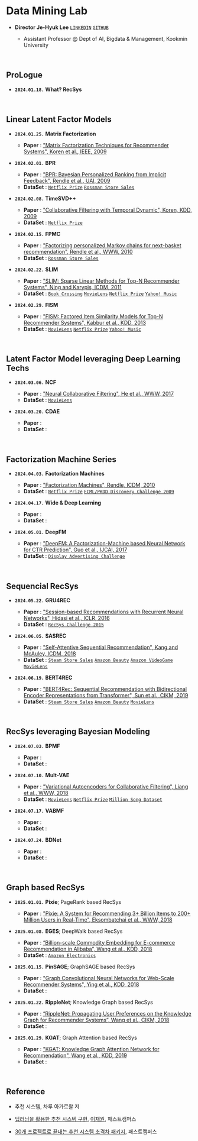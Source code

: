 # Data Mining Lab

- **Director Je-Hyuk Lee** [`LINKEDIN`](https://linkedin.com/in/jehyuk-lee-528354112) [`GITHUB`](https://github.com/jaylee07)

  - Assistant Professor @ Dept of AI, Bigdata & Management, Kookmin University

</br>

## ProLogue

- **`2024.01.18.` What? RecSys**

</br>

## Linear Latent Factor Models

- **`2024.01.25.` Matrix Factorization**
  - **Paper** : ["Matrix Factorization Techniques for Recommender Systems", Koren et al., IEEE, 2009](https://ieeexplore.ieee.org/abstract/document/5197422?casa_token=MegLN5OlT4oAAAAA:gNQRE3BKlHAKav64qSELmwXR6WizC4ksr3XvAV1DmiLN2AFgy-PdZ9PB8gCIsgS2e1ISZNI2Oibs)

- **`2024.02.01.` BPR**
  - **Paper** : ["BPR: Bayesian Personalized Ranking from Implicit Feedback", Rendle et al., UAI, 2009](https://arxiv.org/abs/1205.2618)
  - **DataSet** : [`Netflix Prize`](https://www.kaggle.com/datasets/netflix-inc/netflix-prize-data) [`Rossman Store Sales`](https://www.kaggle.com/datasets/pratyushakar/rossmann-store-sales)

- **`2024.02.08.` TimeSVD++**
  - **Paper** : ["Collaborative Filtering with Temporal Dynamic", Koren, KDD, 2009](https://dl.acm.org/doi/abs/10.1145/1557019.1557072?casa_token=rimTEX65IIsAAAAA:jfa7Vyrl6bt4D3OsxxBP2ja1FfR6DbK7EjnoTTgxbddG16QaJzh0QTSTppGwWkaJVG0nvRMba_jmB3w)
  - **DataSet** : [`Netflix Prize`](https://www.kaggle.com/datasets/netflix-inc/netflix-prize-data)

- **`2024.02.15.` FPMC**
  - **Paper** : ["Factorizing personalized Markov chains for next-basket recommendation", Rendle et al., WWW, 2010](https://dl.acm.org/doi/abs/10.1145/1772690.1772773?casa_token=Q3sHZL_spjgAAAAA:2Xm7ovGfhXZSkNb2ulgWO27DY0vMDKkoVrQS23pMKqouoJS1y_AKVeQlCMI_tCsuyggAGMY-IgYrXeU)
  - **DataSet** : [`Rossman Store Sales`](https://www.kaggle.com/datasets/pratyushakar/rossmann-store-sales)

- **`2024.02.22.` SLIM**
  - **Paper** : ["SLIM: Sparse Linear Methods for Top-N Recommender Systems", Ning and Karypis, ICDM, 2011](https://ieeexplore.ieee.org/abstract/document/6137254?casa_token=hasquFQkcNQAAAAA:ahz0llpC6_q77EiwLrjlyofGfms6lQOCmuBRrnGl8MOjkbLsWNWRHYJJN9yYBdXkaLKKTvNpjLiC)
  - **DataSet** : [`Book Crossing`](https://www.kaggle.com/datasets/syedjaferk/book-crossing-dataset) [`MovieLens`](https://grouplens.org/datasets/movielens/) [`Netflix Prize`](https://www.kaggle.com/datasets/netflix-inc/netflix-prize-data) [`Yahoo! Music`](https://webscope.sandbox.yahoo.com/catalog.php?datatype=r)

- **`2024.02.29.` FISM**
  - **Paper** : ["FISM: Factored Item Similarity Models for Top-N Recommender Systems", Kabbur et al., KDD, 2013](https://dl.acm.org/doi/abs/10.1145/2487575.2487589?casa_token=zDZvzz_byroAAAAA:1Dr1GXJ7yst1AM9GKAlEyDRP6_hzDEQQr5ML9cjR7u6bJOr4dOp4gA3RyLyI-tVdsewY6FL7Sixq4Vs)
  - **DataSet** : [`MovieLens`](https://grouplens.org/datasets/movielens/) [`Netflix Prize`](https://www.kaggle.com/datasets/netflix-inc/netflix-prize-data) [`Yahoo! Music`](https://webscope.sandbox.yahoo.com/catalog.php?datatype=r)

</br>

## Latent Factor Model leveraging Deep Learning Techs

- **`2024.03.06.` NCF**
  - **Paper** : ["Neural Collaborative Filtering", He et al., WWW, 2017](https://dl.acm.org/doi/abs/10.1145/3038912.3052569?casa_token=xJcQ62dMU8kAAAAA:erA0iE1l2Pxdx8qpbMFCh7Z6-qc02h-yCXcoaWJN5E4pJwMwu6RVRoMrBdUSFJ_yrHGdTfVtJR67EPw)
  - **DataSet** : [`MovieLens`](https://grouplens.org/datasets/movielens/)

- **`2024.03.20.` CDAE**
  - **Paper** :
  - **DataSet** :

</br>

## Factorization Machine Series

- **`2024.04.03.` Factorization Machines**
  - **Paper** : ["Factorization Machines", Rendle, ICDM, 2010](https://ieeexplore.ieee.org/abstract/document/5694074?casa_token=PxTxcXYbSBEAAAAA:94LVL0iDWaWBXagioWFO-JagI4rp2mGkpcl-agJtPsKwhs7WhMS-f5mitp-OrI5z8M2bcAUrzLBR)
  - **DataSet** : [`Netflix Prize`](https://www.kaggle.com/datasets/netflix-inc/netflix-prize-data) [`ECML/PKDD Discovery Challenge 2009`](https://www.kde.cs.uni-kassel.de/wp-content/uploads/ws/dc09/dataset.html)

- **`2024.04.17.` Wide & Deep Learning**
  - **Paper** :
  - **DataSet** :

- **`2024.05.01.` DeepFM**
  - **Paper** : ["DeepFM: A Factorization-Machine based Neural Network for CTR Prediction", Guo et al., IJCAI, 2017](https://arxiv.org/abs/1703.04247)
  - **DataSet** : [`Display Advertising Challenge`](https://www.kaggle.com/c/criteo-display-ad-challenge/data)

</br>

## Sequencial RecSys

- **`2024.05.22.` GRU4REC**
  - **Paper** : ["Session-based Recommendations with Recurrent Neural Networks", Hidasi et al., ICLR, 2016](https://arxiv.org/abs/1511.06939)
  - **DataSet** : [`RecSys Challenge 2015`](https://www.kaggle.com/code/danofer/2015-recsys-challenge-starter)

- **`2024.06.05.` SASREC**
  - **Paper** : ["Self-Attentive Sequential Recommendation", Kang and McAuley, ICDM, 2018](https://ieeexplore.ieee.org/abstract/document/8594844?casa_token=JT5smtt5Z5sAAAAA:lFfXP_q_01zzLRSEc7p1zEyR_jZ7l1VjeTTCOUO6QMkDmw6HUM0BDtBSnPGpvH6XZmxvQwnGi-r7)
  - **DataSet** : [`Steam Store Sales`](https://www.kaggle.com/datasets/luthfim/steam-reviews-dataset) [`Amazon Beauty`](https://cseweb.ucsd.edu/~jmcauley/datasets.html#amazon_reviews) [`Amazon VideoGame`](https://cseweb.ucsd.edu/~jmcauley/datasets.html#amazon_reviews) [`MovieLens`](https://grouplens.org/datasets/movielens/)

- **`2024.06.19.` BERT4REC**
  - **Paper** : ["BERT4Rec: Sequential Recommendation with Bidirectional Encoder Representations from Transformer", Sun et al., CIKM, 2019](https://dl.acm.org/doi/abs/10.1145/3357384.3357895?casa_token=FdOnUIipxhwAAAAA:jXWonRcvhqi5WJFCb_hKPdJMAWgvZI9YJzI4qn20pSMM7N6FrxdvcL9g9h1pAibEFy5eiD_z4N9XmbE)
  - **DataSet** : [`Steam Store Sales`](https://www.kaggle.com/datasets/luthfim/steam-reviews-dataset) [`Amazon Beauty`](https://cseweb.ucsd.edu/~jmcauley/datasets.html#amazon_reviews) [`MovieLens`](https://grouplens.org/datasets/movielens/)

</br>

## RecSys leveraging Bayesian Modeling

- **`2024.07.03.` BPMF**
  - **Paper** :
  - **DataSet** :

- **`2024.07.10.` Mult-VAE**
  - **Paper** : ["Variational Autoencoders for Collaborative Filtering", Liang et al., WWW, 2018](https://dl.acm.org/doi/abs/10.1145/3178876.3186150)
  - **DataSet** : [`MovieLens`](https://grouplens.org/datasets/movielens/) [`Netflix Prize`](https://www.kaggle.com/datasets/netflix-inc/netflix-prize-data) [`Million Song Dataset`](https://www.kaggle.com/datasets/ryanholbrook/the-million-songs-dataset)

- **`2024.07.17.` VABMF**
  - **Paper** :
  - **DataSet** :

- **`2024.07.24.` BDNet**
  - **Paper** :
  - **DataSet** :

</br>

## Graph based RecSys

- **`2025.01.01.` Pixie**; PageRank based RecSys
  - **Paper** : ["Pixie: A System for Recommending 3+ Billion Items to 200+ Million Users in Real-Time", Eksombatchai et al., WWW, 2018](https://dl.acm.org/doi/abs/10.1145/3178876.3186183)

- **`2025.01.08.` EGES**; DeepWalk based RecSys
  - **Paper** : [“Billion-scale Commodity Embedding for E-commerce Recommendation in Alibaba”, Wang et al., KDD, 2018](https://dl.acm.org/doi/abs/10.1145/3219819.3219869?casa_token=GZdt3pMrclMAAAAA:3ibqOAtkUJToggQLyiDIeqhX9HqhZrvkkGoH8NX2bEEPJLsaydyR6qgVLEiaaut5S3zHImnY189XDx4)
  - **DataSet** : [`Amazon Electronics`](https://cseweb.ucsd.edu/~jmcauley/datasets.html#amazon_reviews)

- **`2025.01.15.` PinSAGE**; GraphSAGE based RecSys
    - **Paper** : ["Graph Convolutional Neural Networks for Web-Scale Recommender Systems", Ying et al., KDD, 2018](https://dl.acm.org/doi/abs/10.1145/3219819.3219890?casa_token=Au-umXQUZ1kAAAAA:lJzYsga18v6bN9pxyApAxnegROTbuvoCB8ukqZ3A8NiPKxY7sfXdSHsvu4eCIWgtQFoS0AaZFSzjHHY)
    - **DataSet** : 

- **`2025.01.22.` RippleNet**; Knowledge Graph based RecSys
    - **Paper** : [“RippleNet: Propagating User Preferences on the Knowledge Graph for Recommender Systems”, Wang et al., CIKM, 2018](https://dl.acm.org/doi/abs/10.1145/3269206.3271739?casa_token=R1-vKJgCzrsAAAAA:x-U83HRTCb83izvU4lkdL29VKSeUgBBgFOpgWmjwpsa6PGdjVig-jaoUI6YdzKY6LihmfGshjhcp2Ks)
    - **DataSet** : 

- **`2025.01.29.` KGAT**; Graph Attention based RecSys
    - **Paper** : ["KGAT: Knowledge Graph Attention Network for Recommendation", Wang et al., KDD, 2019](https://dl.acm.org/doi/abs/10.1145/3292500.3330989?casa_token=H-IaOAQVwHwAAAAA:2299fELWgPC7Y7f14vmWKDt0ZhrWV3I01NYuM6s1CoOyEwrltgYDzs1jP6GK_zU6v5qiwXHByDAqmIQ)
    - **DataSet** : 

</br>

## Reference

- 추천 시스템, 차루 아가르왈 저

- [딥러닝을 활용한 추천 시스템 구현](https://fastcampus.co.kr/data_online_rs), [이재원](https://github.com/jaewonlee-728), 패스트캠퍼스

- [30개 프로젝트로 끝내는 추천 시스템 초격차 패키지](https://fastcampus.co.kr/data_online_rsystem), 패스트캠퍼스
